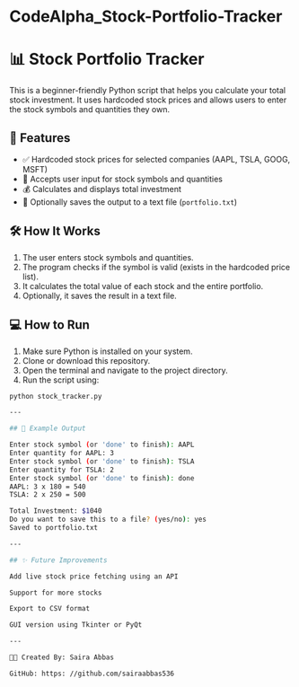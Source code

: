 # CodeAlpha_Stock-Portfolio-Tracker

# 📊 Stock Portfolio Tracker

This is a beginner-friendly Python script that helps you calculate your total stock investment. It uses hardcoded stock prices and allows users to enter the stock symbols and quantities they own.

## 🚀 Features

- ✅ Hardcoded stock prices for selected companies (AAPL, TSLA, GOOG, MSFT)
- 🧾 Accepts user input for stock symbols and quantities
- 💰 Calculates and displays total investment
- 💾 Optionally saves the output to a text file (`portfolio.txt`)

## 🛠️ How It Works

1. The user enters stock symbols and quantities.
2. The program checks if the symbol is valid (exists in the hardcoded price list).
3. It calculates the total value of each stock and the entire portfolio.
4. Optionally, it saves the result in a text file.

## 💻 How to Run

1. Make sure Python is installed on your system.
2. Clone or download this repository.
3. Open the terminal and navigate to the project directory.
4. Run the script using:

```bash
python stock_tracker.py

---

## 📁 Example Output

Enter stock symbol (or 'done' to finish): AAPL
Enter quantity for AAPL: 3
Enter stock symbol (or 'done' to finish): TSLA
Enter quantity for TSLA: 2
Enter stock symbol (or 'done' to finish): done
AAPL: 3 x 180 = 540
TSLA: 2 x 250 = 500

Total Investment: $1040
Do you want to save this to a file? (yes/no): yes
Saved to portfolio.txt

---

## ✨ Future Improvements

Add live stock price fetching using an API

Support for more stocks

Export to CSV format

GUI version using Tkinter or PyQt

---

👩‍💻 Created By: Saira Abbas

GitHub: https: //github.com/sairaabbas536
